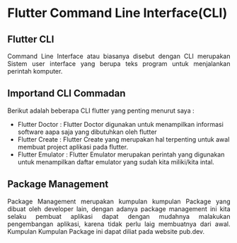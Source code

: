 # Flutter Command Line Interface(CLI)

## Flutter CLI

<p align="justify">Command Line Interface atau biasanya disebut dengan CLI merupakan Sistem user interface yang berupa teks program untuk menjalankan perintah komputer.</p>

## Importand CLI Commadan

<p align="justify">Berikut adalah beberapa CLI flutter yang penting menurut saya :</p>

- Flutter Doctor : Flutter Doctor digunakan untuk menampilkan informasi software aapa saja yang dibutuhkan oleh flutter
- Flutter Create : Flutter Create yang merupakan hal terpenting untuk awal membuat project aplikasi pada flutter.
- Flutter Emulator : Flutter Emulator merupakan perintah yang digunakan untuk menampilkan daftar emulator yang sudah kita miliki/kita intal.

## Package Management

<p align="justify">Package Management merupakan kumpulan kumpulan Package yang dibuat oleh developer lain, dengan adanya package management ini kita selaku pembuat aplikasi dapat dengan mudahnya malakukan pengembangan aplikasi, karena tidak perlu laig membuatnya dari awal. Kumpulan Kumpulan Package ini dapat diliat pada website pub.dev.</p>
